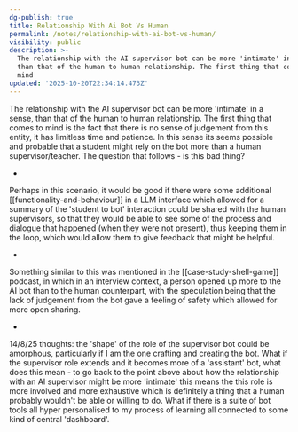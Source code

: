```yaml
---
dg-publish: true
title: Relationship With Ai Bot Vs Human
permalink: /notes/relationship-with-ai-bot-vs-human/
visibility: public
description: >-
  The relationship with the AI supervisor bot can be more 'intimate' in a sense,
  than that of the human to human relationship. The first thing that comes to
  mind 
updated: '2025-10-20T22:34:14.473Z'
---
```

The relationship with the AI supervisor bot can be more 'intimate' in a sense, than that of the human to human relationship. The first thing that comes to mind is the fact that there is no sense of judgement from this entity, it has limitless time and patience. 
In this sense its seems possible and probable that a student might rely on the bot more than a human supervisor/teacher. The question that follows - is this bad thing?

-

Perhaps in this scenario, it would be good if there were some additional [[functionality-and-behaviour]]  in a LLM interface which allowed for a summary of the 'student to bot' interaction could be shared with the human supervisors, so that they would be able to see some of the process and dialogue that happened (when they were not present), thus keeping them in the loop, which would allow them to give feedback that might be helpful.

-

Something similar to this was mentioned in the [[case-study-shell-game]] podcast, in which in an interview context, a person opened up more to the AI bot than to the human counterpart, with the speculation being that the lack of judgement from the bot gave a feeling of safety which allowed for more open sharing.

-

14/8/25 thoughts:
the 'shape' of the role of the supervisor bot could be amorphous, particularly if I am the one crafting and creating the bot. What if the supervisor role extends and it becomes more of a 'assistant' bot, what does this mean - to go back to the point above about how the relationship with an AI supervisor might be more 'intimate' this means the this role is more involved and more exhaustive which is definitely a thing that a human probably wouldn't be able or willing to do.
What if there is a suite of bot tools all hyper personalised to my process of learning all connected to some kind of central 'dashboard'.
